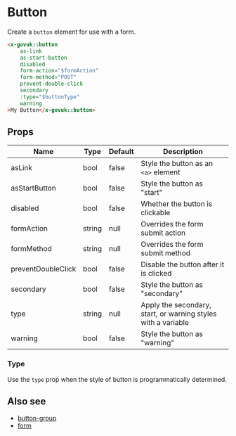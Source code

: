 # Button

Create a `button` element for use with a form. 

```html
<x-govuk::button
    as-link
    as-start-button
    disabled
    form-action="$formAction"
    form-method="POST"
    prevent-double-click
    secondary
    :type="$buttonType"
    warning
>My Button</x-govuk::button>
```

## Props

| Name               | Type   | Default | Description                                                   |
|--------------------| ------ |---------|---------------------------------------------------------------|
| asLink             | bool   | false   | Style the button as an `<a>` element                          |
| asStartButton      | bool   | false   | Style the button as "start"                                   |
| disabled           | bool   | false   | Whether the button is clickable                               |
| formAction         | string | null    | Overrides the form submit action                              |
| formMethod         | string | null    | Overrides the form submit method                              |
| preventDoubleClick | bool   | false   | Disable the button after it is clicked                        |
| secondary          | bool   | false   | Style the button as "secondary"                               |
| type               | string | null    | Apply the secondary, start, or warning styles with a variable |
| warning            | bool   | false   | Style the button as "warning"                                 |

### Type

Use the `type` prop when the style of button is programmatically determined.

## Also see

* [button-group](button-group.md)
* [form](form.md)
